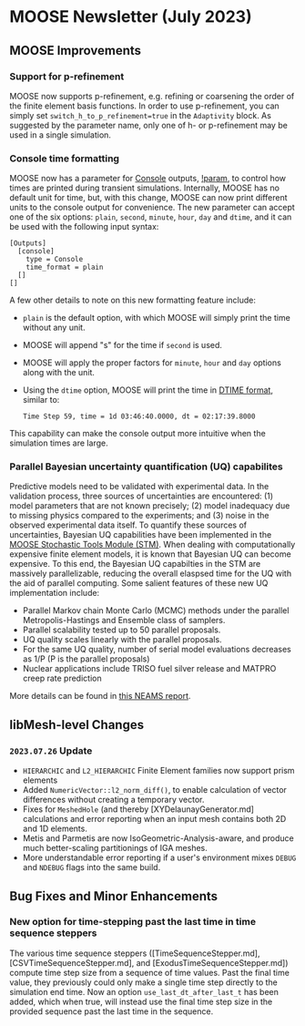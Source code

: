 # MOOSE Newsletter (July 2023)

## MOOSE Improvements

### Support for p-refinement

MOOSE now supports p-refinement, e.g. refining or coarsening the order of
the finite element basis functions. In order to use p-refinement, you
can simply set `switch_h_to_p_refinement=true` in the `Adaptivity` block.
As suggested by the parameter name, only one of h- or p-refinement may be used
in a single simulation.

### Console time formatting

MOOSE now has a parameter for [Console](outputs/Console.md) outputs, [!param](/Outputs/Console/time_format), to control
how times are printed during transient simulations. Internally, MOOSE has no default unit for time,
but, with this change, MOOSE can now print different units to the console output for convenience. The new
parameter can accept one of the six options: `plain`, `second`, `minute`, `hour`, `day` and `dtime`,
and it can be used with the following input syntax:

```
[Outputs]
  [console]
    type = Console
    time_format = plain
  []
[]
```

A few other details to note on this new formatting feature include:

- `plain` is the default option, with which MOOSE will simply print the time without any unit.
- MOOSE will append "s" for the time if `second` is used.
- MOOSE will apply the proper factors for `minute`, `hour` and `day` options along with the unit.
- Using the `dtime` option, MOOSE will print the time in [DTIME format](https://gnu.org/software/pspp/manual/html_node/Time-and-Date-Formats.html), similar to:

  ```
  Time Step 59, time = 1d 03:46:40.0000, dt = 02:17:39.8000
  ```

This capability can make the console output more intuitive when the simulation times are large.

### Parallel Bayesian uncertainty quantification (UQ) capabilites

Predictive models need to be validated with experimental data. In the validation process,
three sources of uncertainties are encountered: (1) model parameters that are not known
precisely; (2) model inadequacy due to missing physics compared to the experiments; and
(3) noise in the observed experimental data itself. To quantify these sources of uncertainties,
Bayesian UQ capabilities have been implemented in the [MOOSE Stochastic Tools Module (STM)](modules/stochastic_tools/index.md).
When dealing with computationally expensive finite element models, it is known that Bayesian UQ can become
expensive. To this end, the Bayesian UQ capabilties in the STM are massively parallelizable, reducing
the overall elaspsed time for the UQ with the aid of parallel computing. Some salient features of these
new UQ implementation include:

- Parallel Markov chain Monte Carlo (MCMC) methods under the parallel Metropolis-Hastings and Ensemble class of samplers.
- Parallel scalability tested up to 50 parallel proposals.
- UQ quality scales linearly with the parallel proposals.
- For the same UQ quality, number of serial model evaluations decreases as 1/P (P is the parallel proposals)
- Nuclear applications include TRISO fuel silver release and MATPRO creep rate prediction

More details can be found in [this NEAMS report](https://www.osti.gov/biblio/1991585).

## libMesh-level Changes

### `2023.07.26` Update

- `HIERARCHIC` and `L2_HIERARCHIC` Finite Element families now support
  prism elements
- Added `NumericVector::l2_norm_diff()`, to enable calculation of
  vector differences without creating a temporary vector.
- Fixes for `MeshedHole` (and thereby [XYDelaunayGenerator.md]
  calculations and error reporting when an input mesh contains both 2D
  and 1D elements.
- Metis and Parmetis are now IsoGeometric-Analysis-aware, and produce
  much better-scaling partitionings of IGA meshes.
- More understandable error reporting if a user's environment mixes
  `DEBUG` and `NDEBUG` flags into the same build.

## Bug Fixes and Minor Enhancements

### New option for time-stepping past the last time in time sequence steppers

The various time sequence steppers ([TimeSequenceStepper.md], [CSVTimeSequenceStepper.md],
and [ExodusTimeSequenceStepper.md]) compute time step size from a sequence of
time values. Past the final time value, they previously could only make a single
time step directly to the simulation end time. Now an option
`use_last_dt_after_last_t` has been added, which when true, will instead use
the final time step size in the provided sequence past the last time in the sequence.
